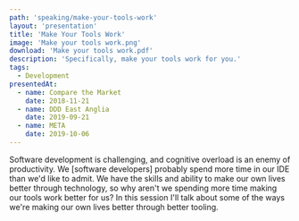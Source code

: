 ```yaml
---
path: 'speaking/make-your-tools-work'
layout: 'presentation'
title: 'Make Your Tools Work'
image: 'Make your tools work.png'
download: 'Make your tools work.pdf'
description: 'Specifically, make your tools work for you.'
tags:
  - Development
presentedAt:
  - name: Compare the Market
    date: 2018-11-21
  - name: DDD East Anglia
    date: 2019-09-21
  - name: META
    date: 2019-10-06
---
```


Software development is challenging, and cognitive overload is an enemy of productivity. We [software developers] probably spend more time in our IDE than we'd like to admit. We have the skills and ability to make our own lives better through technology, so why aren't we spending more time making our tools work better for us? In this session I'll talk about some of the ways we're making our own lives better through better tooling.
